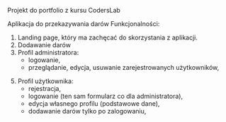 Projekt do portfolio z kursu CodersLab

Aplikacja do przekazywania darów
Funkcjonalności:
1. Landing page, który ma zachęcać do skorzystania z aplikacji.
2. Dodawanie darów
3. Profil administratora:
	* logowanie,
	* przeglądanie, edycja, usuwanie zarejestrowanych użytkowników,
<!-- 	* zarządzanie (CRUD) administratorami, -->
<!-- 	* zarządzanie (CRUD) zaufanymi instytucjami, -->
<!-- 	* przegląd przekazanych darów. -->
<!-- 4. Możliwość określenia statusów darów (złożone/odebrane/przekazane) -->
5. Profil użytkownika:
	* rejestracja,
	* logowanie (ten sam formularz co dla administratora),
	* edycja własnego profilu (podstawowe dane),
	* dodawanie darów tylko po zalogowaniu,
<!-- 	* przeglądanie, edycja, kasowanie przekazanych darów, -->
<!-- 	* zaznaczenie, że dar został komuś oddany (archiwizacja). -->
